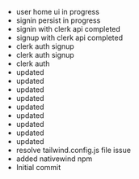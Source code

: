 - user home ui in progress
- signin persist in progress
- signin with clerk api completed
- signup with clerk api completed
- clerk auth signup
- clerk auth signup
- clerk auth
- updated
- updated
- updated
- updated
- updated
- updated
- updated
- updated
- updated
- resolve tailwind.config.js file issue
- added nativewind npm
- Initial commit
